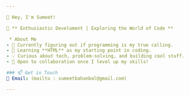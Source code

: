 ```yaml
---

👋 Hey, I'm Sumeet!  

🚀 ** Enthusiastic Develoment | Exploring the World of Code **  

 * About Me  
- 👀 Currently figuring out if programming is my true calling.  
- 🌱 Learning **HTML** as my starting point in coding.  
- 💡 Curious about tech, problem-solving, and building cool stuff.  
- 💞️ Open to collaboration once I level up my skills!  

### 📫 Get in Touch  
📧 Email: (mailto : sumeetbahanbal@gmail.com)  

---
```


<!---
SumeetProgramer/SumeetProgramer is a ✨ special ✨ repository because its `README.md` (this file) appears on your GitHub profile.
You can click the Preview link to take a look at your changes.
--->
